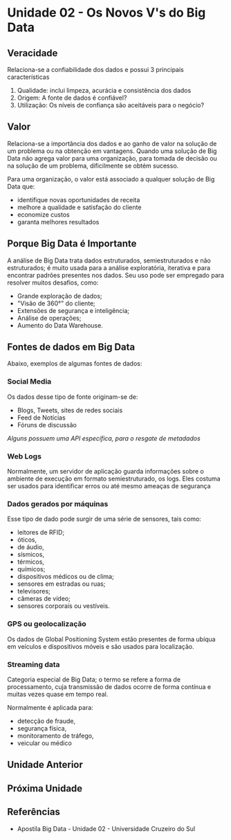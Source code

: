 # Unidade 02 - Os Novos V's do Big Data

## Veracidade

Relaciona-se a confiabilidade dos dados e possui 3 principais características

1. Qualidade: inclui limpeza, acurácia e consistência dos dados
2. Origem: A fonte de dados é confiável?
3. Utilização: Os níveis de confiança são aceitáveis para o negócio?

## Valor

Relaciona-se a importância dos dados e ao ganho de valor na solução de um problema ou na obtenção em vantagens. Quando uma solução de Big Data não agrega valor para uma organização, para tomada de decisão ou na solução de um problema, dificilmente se obtém sucesso.

Para uma organização, o valor está associado a qualquer solução de Big Data que:

- identifique novas oportunidades de receita
- melhore a qualidade e satisfação do cliente
- economize custos
- garanta melhores resultados

## Porque Big Data é Importante

A análise de Big Data trata dados estruturados, semiestruturados e não estruturados; é muito usada para a análise exploratória, iterativa e para encontrar padrões presentes nos dados. Seu uso pode ser empregado para resolver muitos desafios, como:

- Grande exploração de dados;
- "Visão de 360°" do cliente;
- Extensões de segurança e inteligência;
- Análise de operações;
- Aumento do Data Warehouse.

## Fontes de dados em Big Data

Abaixo, exemplos de algumas fontes de dados:

### Social Media

Os dados desse tipo de fonte originam-se de:

- Blogs, Tweets, sites de redes sociais
- Feed de Notícias
- Fóruns de discussão

_Alguns possuem uma API específica, para o resgate de metadados_

### Web Logs

Normalmente, um servidor de aplicação guarda informações sobre o ambiente de execução em formato semiestruturado, os logs.
Eles costuma ser usados para identificar erros ou até mesmo ameaças de segurança

### Dados gerados por máquinas

Esse tipo de dado pode surgir de uma série de sensores, tais como:

- leitores de RFID;
- óticos,
- de áudio,
- sísmicos,
- térmicos,
- químicos;
- dispositivos médicos ou de clima;
- sensores em estradas ou ruas;
- televisores;
- câmeras de vídeo;
- sensores corporais ou vestíveis.

### GPS ou geolocalização

Os dados de Global Positioning System estão presentes de forma ubíqua em veículos e dispositivos móveis e são usados para localização.

### Streaming data

Categoria especial de Big Data; o termo se refere a forma de processamento, cuja transmissão de dados ocorre de forma contínua e muitas vezes quase em tempo real.

Normalmente é aplicada para:

- detecção de fraude,
- segurança física,
- monitoramento de tráfego,
- veicular ou médico

## Unidade Anterior

[](../Unidade01/)

## Próxima Unidade

[](../Unidade03/)

## Referências

- Apostila Big Data - Unidade 02 - Universidade Cruzeiro do Sul
